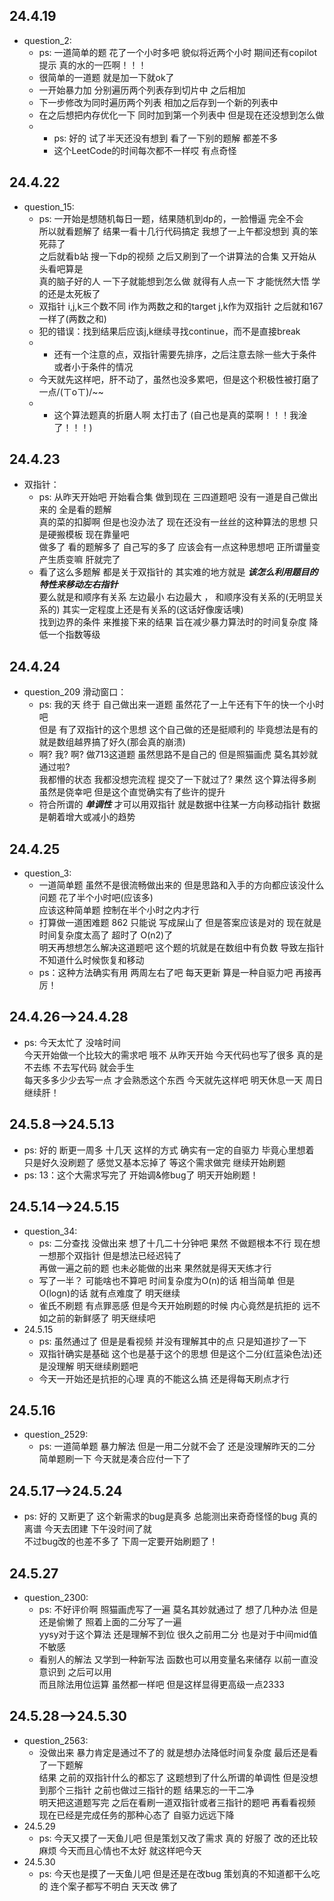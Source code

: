 ## 24.4.19

- question_2:
  - ps: 一道简单的题 花了一个小时多吧 貌似将近两个小时 期间还有copilot提示 真的水的一匹啊！！！
  - 很简单的一道题 就是加一下就ok了 
  - 一开始暴力加 分别遍历两个列表存到切片中 之后相加 
  - 下一步修改为同时遍历两个列表 相加之后存到一个新的列表中
  - 在之后想把内存优化一下 同时加到第一个列表中 但是现在还没想到怎么做 
  - - ps: 好的 试了半天还没有想到 看了一下别的题解 都差不多 
    - 这个LeetCode的时间每次都不一样哎 有点奇怪

## 24.4.22

- question_15:
  - ps: 一开始是想随机每日一题，结果随机到dp的，一脸懵逼 完全不会  
    所以就看题解了 结果一看十几行代码搞定 我想了一上午都没想到 真的笨死蒜了  
    之后就看b站 搜一下dp的视频 之后又刷到了一个讲算法的合集 又开始从头看吧算是  
    真的脑子好的人 一下子就能想到怎么做 就得有人点一下 才能恍然大悟 学的还是太死板了
  - 双指针 i,j,k三个数不同 i作为两数之和的target j,k作为双指针 之后就和167一样了(两数之和)
  - 犯的错误：找到结果后应该j,k继续寻找continue，而不是直接break
  - - 还有一个注意的点，双指针需要先排序，之后注意去除一些大于条件或者小于条件的情况
  - 今天就先这样吧，肝不动了，虽然也没多累吧，但是这个积极性被打磨了一点/(ㄒoㄒ)/~~
  - - 这个算法题真的折磨人啊 太打击了 (自己也是真的菜啊！！！我淦了！！！)

## 24.4.23

- 双指针：
  - ps: 从昨天开始吧 开始看合集 做到现在 三四道题吧 没有一道是自己做出来的 全是看的题解  
    真的菜的扣脚啊 但是也没办法了 现在还没有一丝丝的这种算法的思想 只是硬搬模板 现在靠量吧  
    做多了 看的题解多了 自己写的多了 应该会有一点这种思想吧 正所谓量变产生质变嘛 肝就完了
  - 看了这么多题解 都是关于双指针的 其实难的地方就是 _**该怎么利用题目的特性来移动左右指针**_  
    要么就是和顺序有关系 左边最小 右边最大 ， 和顺序没有关系的(无明显关系的) 其实一定程度上还是有关系的(这话好像废话噢)  
    找到边界的条件 来推接下来的结果 旨在减少暴力算法时的时间复杂度 降低一个指数等级

## 24.4.24

- question_209 滑动窗口：
  - ps: 我的天 终于 自己做出来一道题 虽然花了一上午还有下午的快一个小时吧  
    但是 有了双指针的这个思想 这个自己做的还是挺顺利的 毕竟想法是有的 就是数组越界搞了好久(那会真的崩溃)
  - 啊? 我? 啊? 做713这道题 虽然思路不是自己的 但是照猫画虎 莫名其妙就通过啦?  
    我都懵的状态 我都没想完流程 提交了一下就过了? 果然 这个算法得多刷 虽然是侥幸吧 但是这个直觉确实有了些许的提升
  - 符合所谓的 _**单调性**_ 才可以用双指针 就是数据中往某一方向移动指针 数据是朝着增大或减小的趋势

## 24.4.25

- question_3:
  - 一道简单题 虽然不是很流畅做出来的 但是思路和入手的方向都应该没什么问题 花了半个小时吧(应该多)  
    应该这种简单题 控制在半个小时之内才行
  - 打算做一道困难题 862 只能说 写成屎山了 但是答案应该是对的 现在就是时间复杂度太高了 超时了 O(n2)了  
    明天再想想怎么解决这道题吧 这个题的坑就是在数组中有负数 导致左指针不知道什么时候恢复和移动
  - ps：这种方法确实有用 两周左右了吧 每天更新 算是一种自驱力吧 再接再厉！

## 24.4.26-->24.4.28

- ps: 今天太忙了 没啥时间  
  今天开始做一个比较大的需求吧 哦不 从昨天开始 今天代码也写了很多 真的是不去练 不去写代码 就会手生  
  每天多多少少去写一点 才会熟悉这个东西 今天就先这样吧 明天休息一天 周日继续肝！

## 24.5.8-->24.5.13

- ps: 好的 断更一周多 十几天 这样的方式 确实有一定的自驱力 毕竟心里想着  
  只是好久没刷题了 感觉又基本忘掉了 等这个需求做完 继续开始刷题
- ps: 13：这个大需求写完了 开始调&修bug了 明天开始刷题！

## 24.5.14-->24.5.15

- question_34:
  - ps: 二分查找 没做出来 想了十几二十分钟吧 果然 不做题根本不行 现在想一想那个双指针 但是想法已经迟钝了  
    再做一遍之前的题 也未必能做的出来 果然就是得天天练才行 
  - 写了一半？ 可能啥也不算吧 时间复杂度为O(n)的话 相当简单 但是O(logn)的话 就有点难度了 明天继续
  - 雀氏不刷题 有点罪恶感 但是今天开始刷题的时候 内心竟然是抗拒的 远不如之前的新鲜感了 明天继续吧
- 24.5.15
  - ps: 虽然通过了 但是是看视频 并没有理解其中的点 只是知道抄了一下
  - 双指针确实是基础 这个也是基于这个的思想 但是这个二分(红蓝染色法)还是没理解 明天继续刷题吧
  - 今天一开始还是抗拒的心理 真的不能这么搞 还是得每天刷点才行

## 24.5.16

- question_2529:
  - ps: 一道简单题 暴力解法 但是一用二分就不会了 还是没理解昨天的二分 简单题刷一下 今天就是凑合应付一下了

## 24.5.17-->24.5.24

- ps: 好的 又断更了 这个新需求的bug是真多 总能测出来奇奇怪怪的bug 真的离谱 今天去团建 下午没时间了就  
  不过bug改的也差不多了 下周一定要开始刷题了！

## 24.5.27

- question_2300:
  - ps: 不好评价啊 照猫画虎写了一遍 莫名其妙就通过了 想了几种办法 但是还是偷懒了 照着上面的二分写了一遍  
    yysy对于这个算法 还是理解不到位 很久之前用二分 也是对于中间mid值不敏感
  - 看别人的解法 又学到一种新写法 函数也可以用变量名来储存 以前一直没意识到 之后可以用  
    而且除法用位运算 虽然都一样吧 但是这样显得更高级一点2333

## 24.5.28-->24.5.30

- question_2563:
  - 没做出来 暴力肯定是通过不了的 就是想办法降低时间复杂度 最后还是看了一下题解  
    结果 之前的双指针什么的都忘了 这题想到了什么所谓的单调性 但是没想到那个三指针 之前也做过三指针的题 结果忘的一干二净  
    明天把这道题写完 之后在看刷一道双指针或者三指针的题吧 再看看视频 现在已经是完成任务的那种心态了 自驱力远远下降
- 24.5.29
  - ps: 今天又摸了一天鱼儿吧 但是策划又改了需求 真的 好服了 改的还比较麻烦 今天而且心情也不太好 就这样吧今天
- 24.5.30
  - ps: 今天也是摸了一天鱼儿吧 但是还是在改bug 策划真的不知道都干么吃的 连个案子都写不明白 天天改 佛了